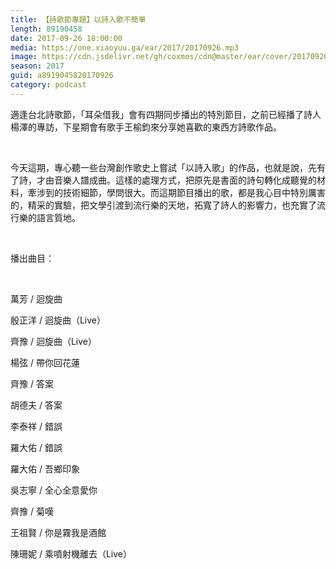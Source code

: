 ```yaml
---
title: 【詩歌節專題】以詩入歌不簡單
length: 89190458
date: 2017-09-26 18:00:00
media: https://one.xiaoyuu.ga/ear/2017/20170926.mp3
image: https://cdn.jsdelivr.net/gh/coxmos/cdn@master/ear/cover/20170926.jpg
season: 2017
guid: a8919045820170926
category: podcast
---
```


<p>適逢台北詩歌節，「耳朵借我」會有四期同步播出的特別節目，之前已經播了詩人楊澤的專訪，下星期會有歌手王榆鈞來分享她喜歡的東西方詩歌作品。</p>
<br/>
<p>今天這期，專心聽一些台灣創作歌史上嘗試「以詩入歌」的作品，也就是說，先有了詩，才由音樂人譜成曲。這樣的處理方式，把原先是書面的詩句轉化成聽覺的材料，牽涉到的技術細節，學問很大。而這期節目播出的歌，都是我心目中特別厲害的，精采的實驗，把文學引渡到流行樂的天地，拓寬了詩人的影響力，也充實了流行樂的語言質地。</p>
<br/>
<p>播出曲目：</p>
</p>
<br/>
<p>萬芳 / 迴旋曲</p>
<p>殷正洋 / 迴旋曲（Live）</p>
<p>齊豫 / 迴旋曲（Live）</p>
<p>楊弦 / 帶你回花蓮</p>
<p>齊豫 / 答案</p>
<p>胡德夫 / 答案</p>
<p>李泰祥 / 錯誤</p>
<p>羅大佑 / 錯誤 </p>
<p>羅大佑 / 吾鄉印象</p>
<p>吳志寧 / 全心全意愛你</p>
<p>齊豫 / 菊嘆</p>
<p>王祖賢 / 你是霧我是酒館</p>
<p>陳珊妮 / 乘噴射機離去（Live）</p>
<p>

</p> <br/>

